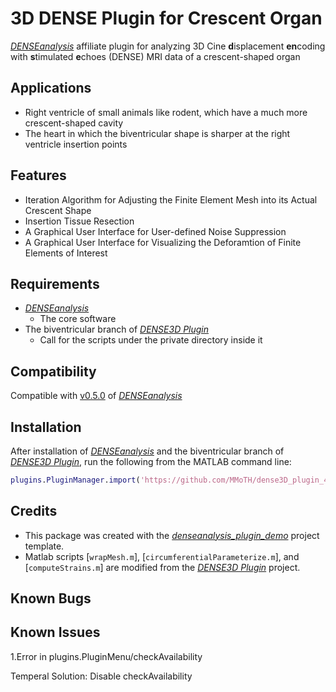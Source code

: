 # 3D DENSE Plugin for Crescent Organ
[*DENSEanalysis*](https://github.com/denseanalysis/denseanalysis) affiliate plugin for analyzing 3D Cine **d**isplacement **en**coding with **s**timulated **e**choes (DENSE) MRI data of a crescent-shaped organ

## Applications
- Right ventricle of small animals like rodent, which have a much more crescent-shaped cavity
- The heart in which the biventricular shape is sharper at the right ventricle insertion points

## Features
* Iteration Algorithm for Adjusting the Finite Element Mesh into its Actual Crescent Shape
* Insertion Tissue Resection
* A Graphical User Interface for User-defined Noise Suppression
* A Graphical User Interface for Visualizing the Deforamtion of Finite Elements of Interest

## Requirements
- [*DENSEanalysis*](https://github.com/denseanalysis/denseanalysis) 
	- The core software
- The biventricular branch of [*DENSE3D Plugin*](https://github.com/suever/dense3D_plugin/tree/biventricular)
	- Call for the scripts under the private directory inside it

## Compatibility
Compatible with [v0.5.0](https://github.com/denseanalysis/denseanalysis/blob/master/CHANGELOG) of [*DENSEanalysis*](https://github.com/denseanalysis/denseanalysis)

## Installation
After installation of [*DENSEanalysis*](https://github.com/denseanalysis/denseanalysis) and the biventricular branch of [*DENSE3D Plugin*](https://github.com/suever/dense3D_plugin/tree/biventricular), run the following from the MATLAB command line:

```matlab
plugins.PluginManager.import('https://github.com/MMoTH/dense3D_plugin_4crescentorgan')
```

## Credits
* This package was created with the [*denseanalysis_plugin_demo*](https://github.com/denseanalysis/denseanalysis_plugin_demo) project template.
* Matlab scripts [`wrapMesh.m`], [`circumferentialParameterize.m`],  and [`computeStrains.m`] are modified from the [*DENSE3D Plugin*](https://github.com/suever/dense3D_plugin/tree/biventricular) project.

## Known Bugs

## Known Issues
1.Error in plugins.PluginMenu/checkAvailability

Temperal Solution: Disable checkAvailability

